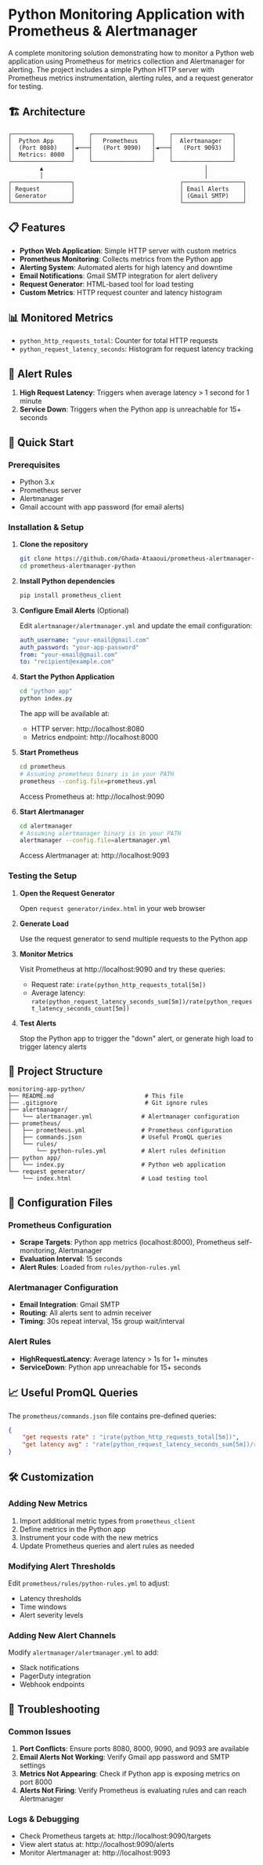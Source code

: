 # Python Monitoring Application with Prometheus & Alertmanager

A complete monitoring solution demonstrating how to monitor a Python web application using Prometheus for metrics collection and Alertmanager for alerting. The project includes a simple Python HTTP server with Prometheus metrics instrumentation, alerting rules, and a request generator for testing.

## 🏗️ Architecture

```
┌─────────────────┐    ┌─────────────────┐    ┌─────────────────┐
│  Python App     │    │   Prometheus    │    │  Alertmanager   │
│  (Port 8080)    │◄───┤   (Port 9090)   │◄───┤   (Port 9093)   │
│  Metrics: 8000  │    │                 │    │                 │
└─────────────────┘    └─────────────────┘    └─────────────────┘
         ▲                                              │
         │                                              │
┌─────────────────┐                              ┌─────────────────┐
│ Request         │                              │ Email Alerts    │
│ Generator       │                              │ (Gmail SMTP)    │
└─────────────────┘                              └─────────────────┘
```

## 📋 Features

- **Python Web Application**: Simple HTTP server with custom metrics
- **Prometheus Monitoring**: Collects metrics from the Python app
- **Alerting System**: Automated alerts for high latency and downtime
- **Email Notifications**: Gmail SMTP integration for alert delivery
- **Request Generator**: HTML-based tool for load testing
- **Custom Metrics**: HTTP request counter and latency histogram

## 📊 Monitored Metrics

- `python_http_requests_total`: Counter for total HTTP requests
- `python_request_latency_seconds`: Histogram for request latency tracking

## 🚨 Alert Rules

1. **High Request Latency**: Triggers when average latency > 1 second for 1 minute
2. **Service Down**: Triggers when the Python app is unreachable for 15+ seconds

## 🚀 Quick Start

### Prerequisites

- Python 3.x
- Prometheus server
- Alertmanager
- Gmail account with app password (for email alerts)

### Installation & Setup

1. **Clone the repository**
   ```bash
   git clone https://github.com/Ghada-Ataaoui/prometheus-alertmanager-python.git
   cd prometheus-alertmanager-python
   ```

2. **Install Python dependencies**
   ```bash
   pip install prometheus_client
   ```

3. **Configure Email Alerts** (Optional)
   
   Edit `alertmanager/alertmanager.yml` and update the email configuration:
   ```yaml
   auth_username: "your-email@gmail.com"
   auth_password: "your-app-password"
   from: "your-email@gmail.com"
   to: "recipient@example.com"
   ```

4. **Start the Python Application**
   ```bash
   cd "python app"
   python index.py
   ```
   The app will be available at:
   - HTTP server: http://localhost:8080
   - Metrics endpoint: http://localhost:8000

5. **Start Prometheus**
   ```bash
   cd prometheus
   # Assuming prometheus binary is in your PATH
   prometheus --config.file=prometheus.yml
   ```
   Access Prometheus at: http://localhost:9090

6. **Start Alertmanager**
   ```bash
   cd alertmanager
   # Assuming alertmanager binary is in your PATH
   alertmanager --config.file=alertmanager.yml
   ```
   Access Alertmanager at: http://localhost:9093

### Testing the Setup

1. **Open the Request Generator**
   
   Open `request generator/index.html` in your web browser

2. **Generate Load**
   
   Use the request generator to send multiple requests to the Python app

3. **Monitor Metrics**
   
   Visit Prometheus at http://localhost:9090 and try these queries:
   - Request rate: `irate(python_http_requests_total[5m])`
   - Average latency: `rate(python_request_latency_seconds_sum[5m])/rate(python_request_latency_seconds_count[5m])`

4. **Test Alerts**
   
   Stop the Python app to trigger the "down" alert, or generate high load to trigger latency alerts

## 📁 Project Structure

```
monitoring-app-python/
├── README.md                          # This file
├── .gitignore                         # Git ignore rules
├── alertmanager/
│   └── alertmanager.yml              # Alertmanager configuration
├── prometheus/
│   ├── prometheus.yml                # Prometheus configuration
│   ├── commands.json                 # Useful PromQL queries
│   └── rules/
│       └── python-rules.yml          # Alert rules definition
├── python app/
│   └── index.py                      # Python web application
└── request generator/
    └── index.html                    # Load testing tool
```

## 🔧 Configuration Files

### Prometheus Configuration
- **Scrape Targets**: Python app metrics (localhost:8000), Prometheus self-monitoring, Alertmanager
- **Evaluation Interval**: 15 seconds
- **Alert Rules**: Loaded from `rules/python-rules.yml`

### Alertmanager Configuration
- **Email Integration**: Gmail SMTP
- **Routing**: All alerts sent to admin receiver
- **Timing**: 30s repeat interval, 15s group wait/interval

### Alert Rules
- **HighRequestLatency**: Average latency > 1s for 1+ minutes
- **ServiceDown**: Python app unreachable for 15+ seconds

## 📈 Useful PromQL Queries

The `prometheus/commands.json` file contains pre-defined queries:

```json
{
    "get requests rate" : "irate(python_http_requests_total[5m])",
    "get latency avg" : "rate(python_request_latency_seconds_sum[5m])/rate(python_request_latency_seconds_count[5m])"
}
```

## 🛠️ Customization

### Adding New Metrics
1. Import additional metric types from `prometheus_client`
2. Define metrics in the Python app
3. Instrument your code with the new metrics
4. Update Prometheus queries and alert rules as needed

### Modifying Alert Thresholds
Edit `prometheus/rules/python-rules.yml` to adjust:
- Latency thresholds
- Time windows
- Alert severity levels

### Adding New Alert Channels
Modify `alertmanager/alertmanager.yml` to add:
- Slack notifications
- PagerDuty integration
- Webhook endpoints

## 🐛 Troubleshooting

### Common Issues

1. **Port Conflicts**: Ensure ports 8080, 8000, 9090, and 9093 are available
2. **Email Alerts Not Working**: Verify Gmail app password and SMTP settings
3. **Metrics Not Appearing**: Check if Python app is exposing metrics on port 8000
4. **Alerts Not Firing**: Verify Prometheus is evaluating rules and can reach Alertmanager

### Logs & Debugging

- Check Prometheus targets at: http://localhost:9090/targets
- View alert status at: http://localhost:9090/alerts
- Monitor Alertmanager at: http://localhost:9093
